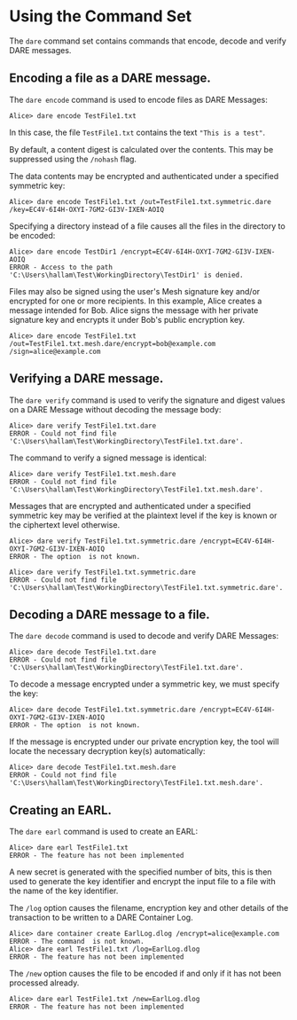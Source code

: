 
# Using the  Command Set

The `dare` command set contains commands that encode, decode and verify 
DARE messages.

## Encoding a file as a DARE message.

The `dare encode` command is used to encode files as DARE Messages:


````
Alice> dare encode TestFile1.txt
````

In this case, the file `TestFile1.txt` contains the text `"This is a test"`.

By default, a content digest is calculated over the contents. This may be 
suppressed using the `/nohash` flag.

The data contents may be encrypted and authenticated under a specified symmetric key:


````
Alice> dare encode TestFile1.txt /out=TestFile1.txt.symmetric.dare /key=EC4V-6I4H-OXYI-7GM2-GI3V-IXEN-AOIQ
````

Specifying a directory instead of a file causes all the files in the directory to be 
encoded:


````
Alice> dare encode TestDir1 /encrypt=EC4V-6I4H-OXYI-7GM2-GI3V-IXEN-AOIQ
ERROR - Access to the path 'C:\Users\hallam\Test\WorkingDirectory\TestDir1' is denied.
````

Files may also be signed using the user's Mesh signature key and/or encrypted for one
or more recipients. In this example, Alice creates a message intended for Bob.
Alice signs the message with her private signature key and encrypts it under Bob's
public encryption key.


````
Alice> dare encode TestFile1.txt /out=TestFile1.txt.mesh.dare/encrypt=bob@example.com /sign=alice@example.com
````


## Verifying a DARE message.

The `dare verify` command is used to verify the signature and 
digest values on a DARE Message without decoding the message body:


````
Alice> dare verify TestFile1.txt.dare
ERROR - Could not find file 'C:\Users\hallam\Test\WorkingDirectory\TestFile1.txt.dare'.
````

The command to verify a signed message is identical:


````
Alice> dare verify TestFile1.txt.mesh.dare
ERROR - Could not find file 'C:\Users\hallam\Test\WorkingDirectory\TestFile1.txt.mesh.dare'.
````

Messages that are encrypted and authenticated under a specified symmetric key 
may be verified at the plaintext level if the key is known or the ciphertext 
level otherwise.


````
Alice> dare verify TestFile1.txt.symmetric.dare /encrypt=EC4V-6I4H-OXYI-7GM2-GI3V-IXEN-AOIQ
ERROR - The option  is not known.
````



````
Alice> dare verify TestFile1.txt.symmetric.dare
ERROR - Could not find file 'C:\Users\hallam\Test\WorkingDirectory\TestFile1.txt.symmetric.dare'.
````

## Decoding a DARE message to a file.

The `dare decode` command is used to decode and verify DARE Messages:


````
Alice> dare decode TestFile1.txt.dare
ERROR - Could not find file 'C:\Users\hallam\Test\WorkingDirectory\TestFile1.txt.dare'.
````

To decode a message encrypted under a symmetric key, we must specify the key:


````
Alice> dare decode TestFile1.txt.symmetric.dare /encrypt=EC4V-6I4H-OXYI-7GM2-GI3V-IXEN-AOIQ
ERROR - The option  is not known.
````

If the message is encrypted under our private encryption key, the tool will locate
the necessary decryption key(s) automatically:


````
Alice> dare decode TestFile1.txt.mesh.dare
ERROR - Could not find file 'C:\Users\hallam\Test\WorkingDirectory\TestFile1.txt.mesh.dare'.
````


## Creating an EARL.

The `dare earl` command is used to create an EARL:


````
Alice> dare earl TestFile1.txt
ERROR - The feature has not been implemented
````

A new secret is generated with the specified number of bits, this is then used
to generate the key identifier and encrypt the input file to a file with the
name of the key identifier.

The `/log` option causes the filename, encryption key and other details of
the transaction to be written to a DARE Container Log.


````
Alice> dare container create EarlLog.dlog /encrypt=alice@example.com
ERROR - The command  is not known.
Alice> dare earl TestFile1.txt /log=EarlLog.dlog
ERROR - The feature has not been implemented
````

The `/new` option causes the file to be encoded if and only if it has not 
been processed already.


````
Alice> dare earl TestFile1.txt /new=EarlLog.dlog
ERROR - The feature has not been implemented
````


